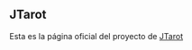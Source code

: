 ## JTarot

Esta es la página oficial del proyecto de [JTarot](https://github.com/HiroNakamura/JTarot)

